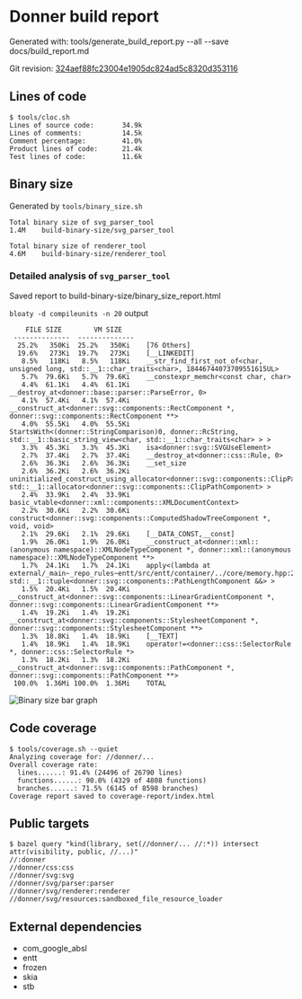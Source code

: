 # Donner build report

Generated with: tools/generate_build_report.py --all --save docs/build_report.md

Git revision: [324aef88fc23004e1905dc824ad5c8320d353116](https://github.com/jwmcglynn/donner/commit/324aef88fc23004e1905dc824ad5c8320d353116)

## Lines of code
```
$ tools/cloc.sh
Lines of source code:       34.9k
Lines of comments:          14.5k
Comment percentage:         41.0%
Product lines of code:      21.4k
Test lines of code:         11.6k
```

## Binary size
Generated by `tools/binary_size.sh`
```
Total binary size of svg_parser_tool
1.4M	build-binary-size/svg_parser_tool

Total binary size of renderer_tool
4.6M	build-binary-size/renderer_tool
```

### Detailed analysis of `svg_parser_tool`


Saved report to build-binary-size/binary_size_report.html

`bloaty -d compileunits -n 20` output
```
    FILE SIZE        VM SIZE    
 --------------  -------------- 
  25.2%   350Ki  25.2%   350Ki    [76 Others]
  19.6%   273Ki  19.7%   273Ki    [__LINKEDIT]
   8.5%   118Ki   8.5%   118Ki    __str_find_first_not_of<char, unsigned long, std::__1::char_traits<char>, 18446744073709551615UL>
   5.7%  79.6Ki   5.7%  79.6Ki    __constexpr_memchr<const char, char>
   4.4%  61.1Ki   4.4%  61.1Ki    __destroy_at<donner::base::parser::ParseError, 0>
   4.1%  57.4Ki   4.1%  57.4Ki    __construct_at<donner::svg::components::RectComponent *, donner::svg::components::RectComponent **>
   4.0%  55.5Ki   4.0%  55.5Ki    StartsWith<(donner::StringComparison)0, donner::RcString, std::__1::basic_string_view<char, std::__1::char_traits<char> > >
   3.3%  45.3Ki   3.3%  45.3Ki    isa<donner::svg::SVGUseElement>
   2.7%  37.4Ki   2.7%  37.4Ki    __destroy_at<donner::css::Rule, 0>
   2.6%  36.3Ki   2.6%  36.3Ki    __set_size
   2.6%  36.2Ki   2.6%  36.2Ki    uninitialized_construct_using_allocator<donner::svg::components::ClipPathComponent, std::__1::allocator<donner::svg::components::ClipPathComponent> >
   2.4%  33.9Ki   2.4%  33.9Ki    basic_vtable<donner::xml::components::XMLDocumentContext>
   2.2%  30.6Ki   2.2%  30.6Ki    construct<donner::svg::components::ComputedShadowTreeComponent *, void, void>
   2.1%  29.6Ki   2.1%  29.6Ki    [__DATA_CONST,__const]
   1.9%  26.0Ki   1.9%  26.0Ki    __construct_at<donner::xml::(anonymous namespace)::XMLNodeTypeComponent *, donner::xml::(anonymous namespace)::XMLNodeTypeComponent **>
   1.7%  24.1Ki   1.7%  24.1Ki    apply<(lambda at external/_main~_repo_rules~entt/src/entt/container/../core/memory.hpp:278:23), std::__1::tuple<donner::svg::components::PathLengthComponent &&> >
   1.5%  20.4Ki   1.5%  20.4Ki    __construct_at<donner::svg::components::LinearGradientComponent *, donner::svg::components::LinearGradientComponent **>
   1.4%  19.2Ki   1.4%  19.2Ki    __construct_at<donner::svg::components::StylesheetComponent *, donner::svg::components::StylesheetComponent **>
   1.3%  18.8Ki   1.4%  18.9Ki    [__TEXT]
   1.4%  18.9Ki   1.4%  18.9Ki    operator!=<donner::css::SelectorRule *, donner::css::SelectorRule *>
   1.3%  18.2Ki   1.3%  18.2Ki    __construct_at<donner::svg::components::PathComponent *, donner::svg::components::PathComponent **>
 100.0%  1.36Mi 100.0%  1.36Mi    TOTAL
```

![Binary size bar graph](binary_size_bargraph.svg)

## Code coverage
```
$ tools/coverage.sh --quiet
Analyzing coverage for: //donner/...
Overall coverage rate:
  lines......: 91.4% (24496 of 26790 lines)
  functions......: 90.0% (4329 of 4808 functions)
  branches......: 71.5% (6145 of 8598 branches)
Coverage report saved to coverage-report/index.html
```

## Public targets
```
$ bazel query "kind(library, set(//donner/... //:*)) intersect attr(visibility, public, //...)"
//:donner
//donner/css:css
//donner/svg:svg
//donner/svg/parser:parser
//donner/svg/renderer:renderer
//donner/svg/resources:sandboxed_file_resource_loader
```

## External dependencies

- com_google_absl
- entt
- frozen
- skia
- stb


